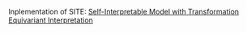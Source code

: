 Inplementation of SITE: [Self-Interpretable Model with Transformation Equivariant Interpretation](https://proceedings.neurips.cc/paper/2021/file/1387a00f03b4b423e63127b08c261bdc-Paper.pdf)

